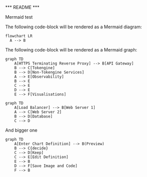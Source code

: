 *** README ***

Mermaid test

The following code-block will be rendered as a Mermaid diagram:

```mermaid
flowchart LR
  A --> B
```

The following code-block will be rendered as a Mermaid graph:

```mermaid
graph TD
    A[HTTPS Terminating Reverse Proxy] --> B[API Gateway]
    B --> C[Tokengine]
    B --> D[Non-Tokengine Services]
    A --> E[Observability]
    B --> E
    C --> E
    D --> E
    E --> F[Visualisations]
```

```mermaid
graph TD
    A[Load Balancer] --> B[Web Server 1]
    A --> C[Web Server 2]
    B --> D[Database]
    C --> D
```
And bigger one

```mermaid
graph TD
    A[Enter Chart Definition] --> B(Preview)
    B --> C{decide}
    C --> D[Keep]
    C --> E[Edit Definition]
    E --> B
    D --> F[Save Image and Code]
    F --> B
```


